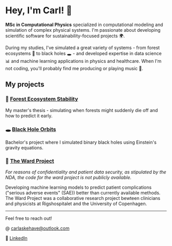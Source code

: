 # Hey, I'm Carl! 👋

**MSc in Computational Physics** specialized in computational modeling and simulation of complex physical systems. I'm passionate about developing scientific software for sustainability-focused projects 🌍.

During my studies, I've simulated a great variety of systems - from forest ecosystems 🌲 to black holes 🕳️ - and developed expertise in data science 📊 and machine learning applications in physics and healthcare. When I'm not coding, you'll probably find me producing or playing music 🎵.

## My projects

### 🌳 [Forest Ecosystem Stability](https://github.com/carlivas/Forest-Ecosystem-Stability.git) 
My master's thesis - simulating when forests might suddenly die off and how to predict it early.

### 🕳️ [Black Hole Orbits](https://github.com/carlivas/Binary-Black-Hole-Orbitals.git)
Bachelor's project where I simulated binary black holes using Einstein's gravity equations.

### 🏥 [The Ward Project]()
*For reasons of confidentiality and patient data security, as stipulated by the NDA, the code for the ward project is not publicly available.*

Developing machine learning models to predict patient complications ("serious adverse events" (SAE)) better than currently available methods. The Ward Project was a collaborative research project bewteen clinicians and physicists at Rigshospitalet and the University of Copenhagen.

<!--
### 🎲 [Other stuff](link-to-projects)
Various physics simulations and hobby projects.
-->
---

Feel free to reach out!

@ carlaskehave@outlook.com

💼 [LinkedIn](www.linkedin.com/in/carl-ivarsen-askehave-822b27214)
